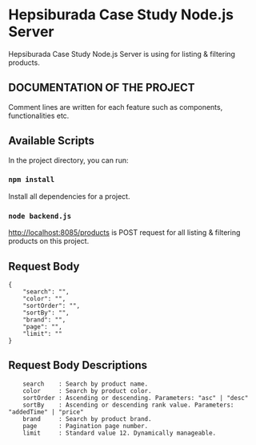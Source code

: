 # Hepsiburada Case Study Node.js Server

Hepsiburada Case Study Node.js Server is using for listing & filtering products.

## DOCUMENTATION OF THE PROJECT

Comment lines are written for each feature such as components, functionalities etc.

## Available Scripts

In the project directory, you can run:

### `npm install`

Install all dependencies for a project.

### `node backend.js`

[http://localhost:8085/products](http://localhost:8085/products) is POST request for all listing & filtering products on this project.

## Request Body 

 
```
{
    "search": "",  
    "color": "",    
    "sortOrder": "",  
    "sortBy": "",     
    "brand": "",     
    "page": "",       
    "limit": ""     
}
```


## Request Body Descriptions

 
```
    search    : Search by product name.
    color     : Search by product color.
    sortOrder : Ascending or descending. Parameters: "asc" | "desc"
    sortBy    : Ascending or descending rank value. Parameters: "addedTime" | "price"
    brand     : Search by product brand.
    page      : Pagination page number.
    limit     : Standard value 12. Dynamically manageable.
```



